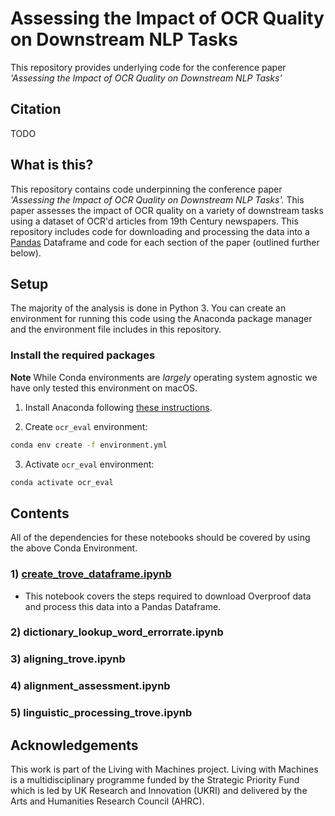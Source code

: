# Assessing the Impact of OCR Quality on Downstream NLP Tasks 

This repository provides underlying code for the conference paper *'Assessing the Impact of OCR Quality on Downstream NLP Tasks'*

## Citation
TODO

## What is this?
This repository contains code underpinning the conference paper *'Assessing the Impact of OCR Quality on Downstream NLP Tasks'.* This paper assesses the impact of OCR quality on a variety of downstream tasks using a dataset of OCR'd articles from 19th Century newspapers. This repository includes code for downloading and processing the data into a [Pandas](https://pandas.pydata.org/) Dataframe and code for each section of the paper (outlined further below). 

## Setup 
The majority of the analysis is done in Python 3. You can create an environment for running this code using the Anaconda package manager and the environment file includes in this repository. 

### Install the required packages

**Note** While Conda environments are *largely* operating system agnostic we have only tested this environment on macOS. 


1. Install Anaconda following [these instructions](https://docs.anaconda.com/anaconda/install/).

2. Create `ocr_eval` environment:

```bash
conda env create -f environment.yml
```

3. Activate `ocr_eval` environment:

```bash
conda activate ocr_eval
```


## Contents

All of the dependencies for these notebooks should be covered by using the above Conda Environment. 

### 1) [create_trove_dataframe.ipynb](create_trove_dataframe.ipynb)

- This notebook covers the steps required to download Overproof data and process this data into a Pandas Dataframe. 
 

### 2) dictionary_lookup_word_errorrate.ipynb
### 3) aligning_trove.ipynb
### 4) alignment_assessment.ipynb
### 5) linguistic_processing_trove.ipynb


## Acknowledgements

This work is part of the Living with Machines project. Living with Machines is a multidisciplinary programme funded by the Strategic Priority Fund which is led by UK Research and Innovation (UKRI) and delivered by the Arts and Humanities Research Council (AHRC). 
